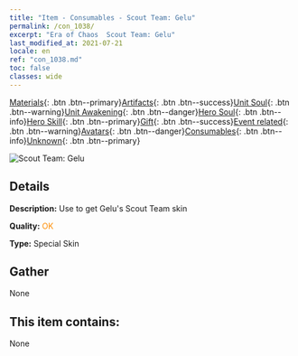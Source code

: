 ```yaml
---
title: "Item - Consumables - Scout Team: Gelu"
permalink: /con_1038/
excerpt: "Era of Chaos  Scout Team: Gelu"
last_modified_at: 2021-07-21
locale: en
ref: "con_1038.md"
toc: false
classes: wide
---
```

 [Materials](/Items/){: .btn .btn--primary}[Artifacts](/Items/Artifacts/){: .btn .btn--success}[Unit Soul](/Items/UnitSoul/){: .btn .btn--warning}[Unit Awakening](/Items/UnitAwakening/){: .btn .btn--danger}[Hero Soul](/Items/HeroSoul/){: .btn .btn--info}[Hero Skill](/Items/HeroSkill/){: .btn .btn--primary}[Gift](/Items/Gift/){: .btn .btn--success}[Event related](/Items/Events/){: .btn .btn--warning}[Avatars](/Items/Avatars/){: .btn .btn--danger}[Consumables](/Items/Consumables/){: .btn .btn--info}[Unknown](/Items/Unknown/){: .btn .btn--primary}

 ![Scout Team: Gelu](/images/h/h_Gelu5.jpg)

## Details
 **Description:** Use to get Gelu's Scout Team skin

 **Quality:** <span style="color: #FF8C00">OK</span>

 **Type:** Special Skin

## Gather

  None

## This item contains:

  None

